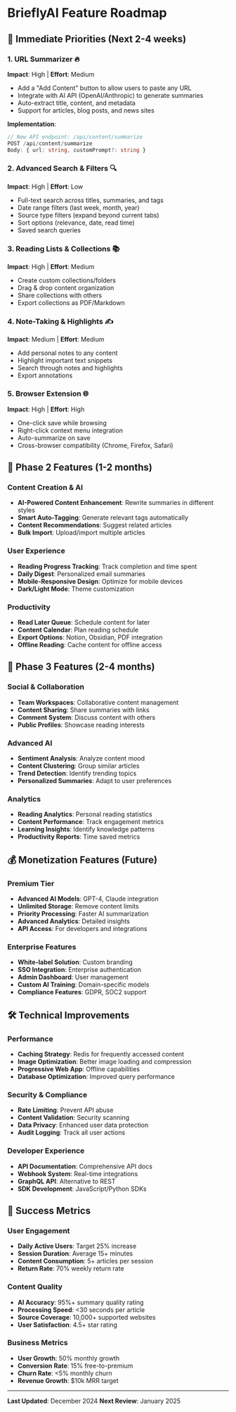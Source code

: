 # BrieflyAI Feature Roadmap

## 🎯 **Immediate Priorities (Next 2-4 weeks)**

### 1. **URL Summarizer** 🔥
**Impact**: High | **Effort**: Medium
- Add a "Add Content" button to allow users to paste any URL
- Integrate with AI API (OpenAI/Anthropic) to generate summaries
- Auto-extract title, content, and metadata
- Support for articles, blog posts, and news sites

**Implementation**:
```typescript
// New API endpoint: /api/content/summarize
POST /api/content/summarize
Body: { url: string, customPrompt?: string }
```

### 2. **Advanced Search & Filters** 🔍
**Impact**: High | **Effort**: Low
- Full-text search across titles, summaries, and tags
- Date range filters (last week, month, year)
- Source type filters (expand beyond current tabs)
- Sort options (relevance, date, read time)
- Saved search queries

### 3. **Reading Lists & Collections** 📚
**Impact**: High | **Effort**: Medium
- Create custom collections/folders
- Drag & drop content organization
- Share collections with others
- Export collections as PDF/Markdown

### 4. **Note-Taking & Highlights** ✍️
**Impact**: Medium | **Effort**: Medium
- Add personal notes to any content
- Highlight important text snippets
- Search through notes and highlights
- Export annotations

### 5. **Browser Extension** 🌐
**Impact**: High | **Effort**: High
- One-click save while browsing
- Right-click context menu integration
- Auto-summarize on save
- Cross-browser compatibility (Chrome, Firefox, Safari)

## 🚀 **Phase 2 Features (1-2 months)**

### Content Creation & AI
- **AI-Powered Content Enhancement**: Rewrite summaries in different styles
- **Smart Auto-Tagging**: Generate relevant tags automatically
- **Content Recommendations**: Suggest related articles
- **Bulk Import**: Upload/import multiple articles

### User Experience
- **Reading Progress Tracking**: Track completion and time spent
- **Daily Digest**: Personalized email summaries
- **Mobile-Responsive Design**: Optimize for mobile devices
- **Dark/Light Mode**: Theme customization

### Productivity
- **Read Later Queue**: Schedule content for later
- **Content Calendar**: Plan reading schedule
- **Export Options**: Notion, Obsidian, PDF integration
- **Offline Reading**: Cache content for offline access

## 🌟 **Phase 3 Features (2-4 months)**

### Social & Collaboration
- **Team Workspaces**: Collaborative content management
- **Content Sharing**: Share summaries with links
- **Comment System**: Discuss content with others
- **Public Profiles**: Showcase reading interests

### Advanced AI
- **Sentiment Analysis**: Analyze content mood
- **Content Clustering**: Group similar articles
- **Trend Detection**: Identify trending topics
- **Personalized Summaries**: Adapt to user preferences

### Analytics
- **Reading Analytics**: Personal reading statistics
- **Content Performance**: Track engagement metrics
- **Learning Insights**: Identify knowledge patterns
- **Productivity Reports**: Time saved metrics

## 💰 **Monetization Features (Future)**

### Premium Tier
- **Advanced AI Models**: GPT-4, Claude integration
- **Unlimited Storage**: Remove content limits
- **Priority Processing**: Faster AI summarization
- **Advanced Analytics**: Detailed insights
- **API Access**: For developers and integrations

### Enterprise Features
- **White-label Solution**: Custom branding
- **SSO Integration**: Enterprise authentication
- **Admin Dashboard**: User management
- **Custom AI Training**: Domain-specific models
- **Compliance Features**: GDPR, SOC2 support

## 🛠 **Technical Improvements**

### Performance
- **Caching Strategy**: Redis for frequently accessed content
- **Image Optimization**: Better image loading and compression
- **Progressive Web App**: Offline capabilities
- **Database Optimization**: Improved query performance

### Security & Compliance
- **Rate Limiting**: Prevent API abuse
- **Content Validation**: Security scanning
- **Data Privacy**: Enhanced user data protection
- **Audit Logging**: Track all user actions

### Developer Experience
- **API Documentation**: Comprehensive API docs
- **Webhook System**: Real-time integrations
- **GraphQL API**: Alternative to REST
- **SDK Development**: JavaScript/Python SDKs

## 🎯 **Success Metrics**

### User Engagement
- **Daily Active Users**: Target 25% increase
- **Session Duration**: Average 15+ minutes
- **Content Consumption**: 5+ articles per session
- **Return Rate**: 70% weekly return rate

### Content Quality
- **AI Accuracy**: 95%+ summary quality rating
- **Processing Speed**: <30 seconds per article
- **Source Coverage**: 10,000+ supported websites
- **User Satisfaction**: 4.5+ star rating

### Business Metrics
- **User Growth**: 50% monthly growth
- **Conversion Rate**: 15% free-to-premium
- **Churn Rate**: <5% monthly churn
- **Revenue Growth**: $10k MRR target

---

**Last Updated**: December 2024
**Next Review**: January 2025 